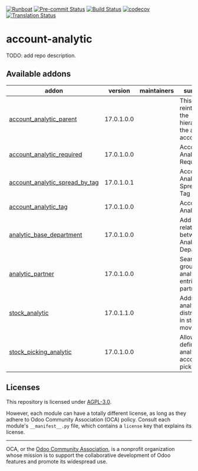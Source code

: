 
[![Runboat](https://img.shields.io/badge/runboat-Try%20me-875A7B.png)](https://runboat.odoo-community.org/builds?repo=OCA/account-analytic&target_branch=17.0)
[![Pre-commit Status](https://github.com/OCA/account-analytic/actions/workflows/pre-commit.yml/badge.svg?branch=17.0)](https://github.com/OCA/account-analytic/actions/workflows/pre-commit.yml?query=branch%3A17.0)
[![Build Status](https://github.com/OCA/account-analytic/actions/workflows/test.yml/badge.svg?branch=17.0)](https://github.com/OCA/account-analytic/actions/workflows/test.yml?query=branch%3A17.0)
[![codecov](https://codecov.io/gh/OCA/account-analytic/branch/17.0/graph/badge.svg)](https://codecov.io/gh/OCA/account-analytic)
[![Translation Status](https://translation.odoo-community.org/widgets/account-analytic-17-0/-/svg-badge.svg)](https://translation.odoo-community.org/engage/account-analytic-17-0/?utm_source=widget)

<!-- /!\ do not modify above this line -->

# account-analytic

TODO: add repo description.

<!-- /!\ do not modify below this line -->

<!-- prettier-ignore-start -->

[//]: # (addons)

Available addons
----------------
addon | version | maintainers | summary
--- | --- | --- | ---
[account_analytic_parent](account_analytic_parent/) | 17.0.1.0.0 |  | This module reintroduces the hierarchy to the analytic accounts.
[account_analytic_required](account_analytic_required/) | 17.0.1.0.0 |  | Account Analytic Required
[account_analytic_spread_by_tag](account_analytic_spread_by_tag/) | 17.0.1.0.1 |  | Account Analytic Spread by Tag
[account_analytic_tag](account_analytic_tag/) | 17.0.1.0.0 |  | Account Analytic Tag
[analytic_base_department](analytic_base_department/) | 17.0.1.0.0 |  | Add relationship between Analytic and Department
[analytic_partner](analytic_partner/) | 17.0.1.0.0 |  | Search and group analytic entries by partner
[stock_analytic](stock_analytic/) | 17.0.1.1.0 |  | Adds analytic distribution in stock move
[stock_picking_analytic](stock_picking_analytic/) | 17.0.1.0.0 |  | Allows to define the analytic account on picking level

[//]: # (end addons)

<!-- prettier-ignore-end -->

## Licenses

This repository is licensed under [AGPL-3.0](LICENSE).

However, each module can have a totally different license, as long as they adhere to Odoo Community Association (OCA)
policy. Consult each module's `__manifest__.py` file, which contains a `license` key
that explains its license.

----
OCA, or the [Odoo Community Association](http://odoo-community.org/), is a nonprofit
organization whose mission is to support the collaborative development of Odoo features
and promote its widespread use.
